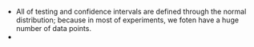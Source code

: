 - All of testing and confidence intervals are defined through the normal distribution; because in most of experiments, we foten have a huge number of data points.
- 
